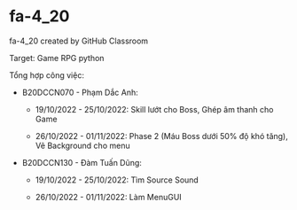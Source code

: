 # fa-4_20
fa-4_20 created by GitHub Classroom

Target: Game RPG python

Tổng hợp công việc:
  
  - B20DCCN070 - Phạm Dắc Anh:
    
      + 19/10/2022 - 25/10/2022: Skill lướt cho Boss, Ghép âm thanh cho Game

      + 26/10/2022 - 01/11/2022: Phase 2 (Máu Boss dưới 50% độ khó tăng), Vẽ Background cho menu
   
  - B20DCCN130 - Đàm Tuấn Dũng:
    
      + 19/10/2022 - 25/10/2022: Tìm Source Sound

      + 26/10/2022 - 01/11/2022: Làm MenuGUI
